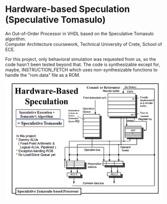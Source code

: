 # Hardware-based Speculation (Speculative Tomasulo)
An Out-of-Order Processor in VHDL based on the Speculative Tomasulo algorithm.  
Computer Architecture coursework, Technical University of Crete, School of ECE.

For this project, only behavioral simulation was requested from us, so the code hasn't been tested beyond that. The code is synthesizable except for, maybe, INSTRUCTION_FETCH which uses non-synthesizable functions to handle the "rom.data" file as a ROM. 

![](Speculative_Tomasulo.png) 
